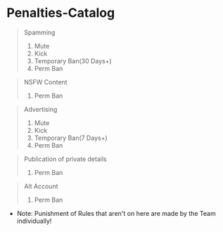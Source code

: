 # Penalties-Catalog

> Spamming
> 1. Mute
> 2. Kick
> 3. Temporary Ban(30 Days+)
> 4. Perm Ban

> NSFW Content
> 1. Perm Ban

> Advertising
> 1. Mute
> 2. Kick
> 3. Temporary Ban(7 Days+)
> 4. Perm Ban

> Publication of private details
> 1. Perm Ban

> Alt Account
> 1. Perm Ban

* Note: Punishment of Rules that aren't on here are made by the Team individually!
